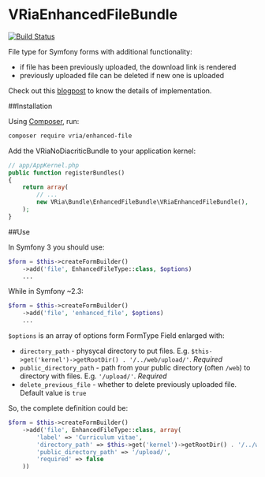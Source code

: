VRiaEnhancedFileBundle
=============

[![Build Status](https://travis-ci.org/riabchenkovlad/enhanced-file.svg?branch=symfony23)](https://travis-ci.org/riabchenkovlad/enhanced-file)

File type for Symfony forms with additional functionality:

- if file has been previously uploaded, the download link is rendered
- previously uploaded file can be deleted if new one is uploaded

Check out this [blogpost](https://vria.eu/news/2016/4/10/creating-enhanced-file-type-for-symfony-forms) to know the details of implementation.


##Installation

Using [Composer](http://packagist.org), run:
```sh
composer require vria/enhanced-file
```

Add the VRiaNoDiacriticBundle to your application kernel:

```php
// app/AppKernel.php
public function registerBundles()
{
    return array(
        // ...
        new VRia\Bundle\EnhancedFileBundle\VRiaEnhancedFileBundle(),
    );
}
```


##Use

In Symfony 3 you should use:

```php
$form = $this->createFormBuilder()
    ->add('file', EnhancedFileType::class, $options)
    ...
```

While in Symfony ~2.3:

```php
$form = $this->createFormBuilder()
    ->add('file', 'enhanced_file', $options)
    ...
```

`$options` is an array of options form FormType Field enlarged with:

- `directory_path` - physycal directory to put files. E.g. `$this->get('kernel')->getRootDir() . '/../web/upload/'`. *Required*
- `public_directory_path` - path from your public directory (often `/web`) to directory with files. E.g. `'/upload/'`. *Required*
- `delete_previous_file` - whether to delete previously uploaded file. Default value is `true`

So, the complete definition could be:

```php
$form = $this->createFormBuilder()
    ->add('file', EnhancedFileType::class, array(
        'label' => 'Curriculum vitae',
        'directory_path' => $this->get('kernel')->getRootDir() . '/../web/upload/',
        'public_directory_path' => '/upload/',
        'required' => false
    ))
```
